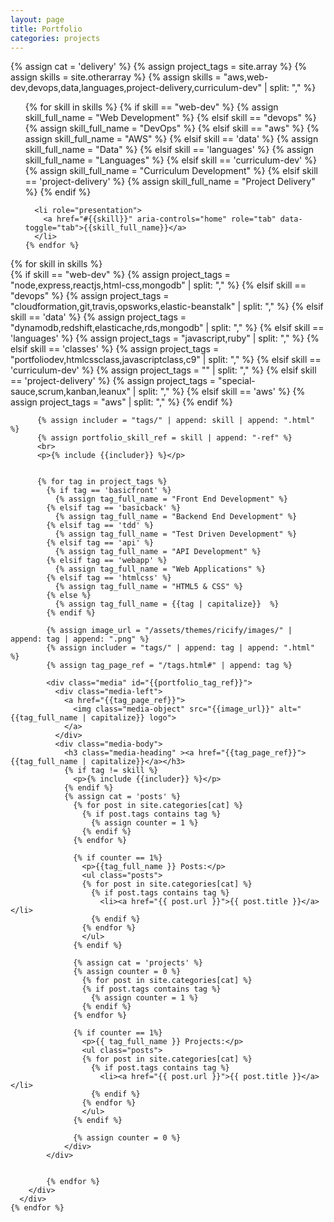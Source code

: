 ```yaml
---
layout: page
title: Portfolio
categories: projects
---
```


{% assign cat = 'delivery' %}
{% assign project_tags = site.array %}
{% assign skills = site.otherarray %}
{% assign skills = "aws,web-dev,devops,data,languages,project-delivery,curriculum-dev" | split: "," %}

<div>
  <!-- Nav tabs -->
  <ul class="nav nav-tabs" id="nav-tabs" role="tablist">
    {% for skill in skills %}
      {% if skill == "web-dev" %}
        {% assign skill_full_name = "Web Development" %}
      {% elsif skill == "devops" %}
        {% assign skill_full_name = "DevOps" %}
      {% elsif skill == "aws" %}
        {% assign skill_full_name = "AWS" %}
      {% elsif skill == 'data' %}
        {% assign skill_full_name = "Data" %}
     {% elsif skill == 'languages' %}
        {% assign skill_full_name = "Languages" %}
      {% elsif skill == 'curriculum-dev' %}
        {% assign skill_full_name = "Curriculum Development" %}
      {% elsif skill == 'project-delivery' %}
        {% assign skill_full_name = "Project Delivery" %}
      {% endif %}

      <li role="presentation">
        <a href="#{{skill}}" aria-controls="home" role="tab" data-toggle="tab">{{skill_full_name}}</a>
      </li>
    {% endfor %} 
  </ul>

  <!-- Tab panes -->
  <div class="tab-content">
    {% for skill in skills %}
      <div role="tabpanel" class="tab-pane" id="{{skill}}">
        <div class="category-archive">
          {% if skill == "web-dev" %}
            {% assign project_tags = "node,express,reactjs,html-css,mongodb" | split: "," %}
          {% elsif skill == "devops" %}
            {% assign project_tags = "cloudformation,git,travis,opsworks,elastic-beanstalk" | split: "," %}
          {% elsif skill == 'data' %}
            {% assign project_tags = "dynamodb,redshift,elasticache,rds,mongodb" | split: "," %}
          {% elsif skill == 'languages' %}
            {% assign project_tags = "javascript,ruby" | split: "," %}
          {% elsif skill == 'classes' %}
            {% assign project_tags = "portfoliodev,htmlcssclass,javascriptclass,c9" | split: "," %}
          {% elsif skill == 'curriculum-dev' %}
            {% assign project_tags = "" | split: "," %}
          {% elsif skill == 'project-delivery' %}
            {% assign project_tags = "special-sauce,scrum,kanban,leanux" | split: "," %}
          {% elsif skill == 'aws' %}
            {% assign project_tags = "aws" | split: "," %}
          {% endif %}

          {% assign includer = "tags/" | append: skill | append: ".html" %}
          {% assign portfolio_skill_ref = skill | append: "-ref" %}
          <br>
          <p>{% include {{includer}} %}</p>
          
          
          {% for tag in project_tags %}
            {% if tag == 'basicfront' %}
              {% assign tag_full_name = "Front End Development" %}
            {% elsif tag == 'basicback' %}
              {% assign tag_full_name = "Backend End Development" %}
            {% elsif tag == 'tdd' %}
              {% assign tag_full_name = "Test Driven Development" %}
            {% elsif tag == 'api' %}
              {% assign tag_full_name = "API Development" %}
            {% elsif tag == 'webapp' %}
              {% assign tag_full_name = "Web Applications" %}
            {% elsif tag == 'htmlcss' %}
              {% assign tag_full_name = "HTML5 & CSS" %}
            {% else %}
              {% assign tag_full_name = {{tag | capitalize}}  %}
            {% endif %}

            {% assign image_url = "/assets/themes/ricify/images/" | append: tag | append: ".png" %}
            {% assign includer = "tags/" | append: tag | append: ".html" %}
            {% assign tag_page_ref = "/tags.html#" | append: tag %}
            
            <div class="media" id="{{portfolio_tag_ref}}">
              <div class="media-left">
                <a href="{{tag_page_ref}}">
                  <img class="media-object" src="{{image_url}}" alt="{{tag_full_name | capitalize}} logo">
                </a>
              </div>
              <div class="media-body">
                <h3 class="media-heading" ><a href="{{tag_page_ref}}">{{tag_full_name | capitalize}}</a></h3>
                {% if tag != skill %}
                  <p>{% include {{includer}} %}</p>
                {% endif %}
                {% assign cat = 'posts' %}
                  {% for post in site.categories[cat] %}
                    {% if post.tags contains tag %}
                      {% assign counter = 1 %}
                    {% endif %}
                  {% endfor %}
                  
                  {% if counter == 1%}
                    <p>{{tag_full_name }} Posts:</p>
                    <ul class="posts">
                    {% for post in site.categories[cat] %}
                      {% if post.tags contains tag %}
                        <li><a href="{{ post.url }}">{{ post.title }}</a></li> 
                      {% endif %}
                    {% endfor %}
                    </ul>
                  {% endif %}
                  
                  {% assign cat = 'projects' %}
                  {% assign counter = 0 %}
                    {% for post in site.categories[cat] %}
                    {% if post.tags contains tag %}
                      {% assign counter = 1 %}
                    {% endif %}
                  {% endfor %}
                  
                  {% if counter == 1%}
                    <p>{{ tag_full_name }} Projects:</p>
                    <ul class="posts">
                    {% for post in site.categories[cat] %}
                      {% if post.tags contains tag %}
                        <li><a href="{{ post.url }}">{{ post.title }}</a></li> 
                      {% endif %}
                    {% endfor %}
                    </ul>
                  {% endif %}
                  
                  {% assign counter = 0 %}
                </div>
            </div>
            

            {% endfor %}
        </div>
      </div>
    {% endfor %} 
  </div>

</div>
<div id="footerbar"></div>

<script>
  $( document ).ready(function() {
    var parseQueryString = function( queryString ) {
      var params = {}, queries, temp, i, l;
      // Split into key/value pairs
      queries = queryString.split("&");
      // Convert the array of strings into an object
      for ( i = 0, l = queries.length; i < l; i++ ) {
          temp = queries[i].split('=');
          params[temp[0]] = temp[1];
      }
      return params;
    };
    var queryStringObject = parseQueryString(window.location.search.substr(1));
    var tabToActivate = queryStringObject.t || 'aws';
    $('#nav-tabs a[href="#' + tabToActivate + '"]').tab('show')
    if (queryStringObject.c) {
      $('#' + queryStringObject.c).scrollTo();
    } 
  });

</script>



